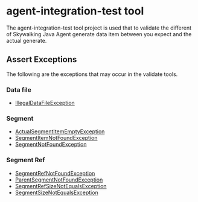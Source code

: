 # agent-integration-test tool
The agent-integration-test tool project is used that to validate the different of Skywalking Java Agent generate 
data item between you expect and the actual generate.

## Assert Exceptions
The following are the exceptions that may occur in the validate tools.
### Data file
* [IllegalDataFileException](./docs/exception/IllegalDataFileException.md)

### Segment
* [ActualSegmentItemEmptyException](./docs/exception/ActualSegmentItemEmptyException.md)
* [SegmentItemNotFoundException](./docs/exception/SegmentItemNotFoundException.md)
* [SegmentNotFoundException](./docs/exception/SegmentNotFoundException.md)

### Segment Ref
* [SegmentRefNotFoundException](./docs/exception/SegmentRefNotFoundException.md)
* [ParentSegmentNotFoundException](./docs/exception/ParentSegmentNotFoundException.md)
* [SegmentRefSizeNotEqualsException](./docs/exception/SegmentRefSizeNotEqualsException.md)
* [SegmentSizeNotEqualsException](./docs/exception/SegmentSizeNotEqualsException.md)
